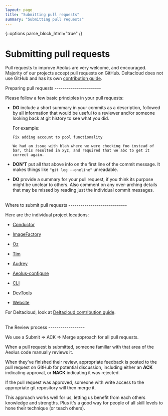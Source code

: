 ```yaml
---
layout: page
title: "Submitting pull requests"
summary: "Submitting pull requests"
---
```

{::options parse_block_html="true" /}

Submitting pull requests
========================

Pull requests to improve Aeolus are very welcome, and encouraged. Majority of
our projects accept pull requests on GitHub. Deltacloud does not use GitHub and
has its own
[contribution guide](http://deltacloud.apache.org/how-to-contribute.html).

<div class="section-grouping">
Preparing pull requests
-----------------------

Please follow a few basic principles in your pull requests:

-   **DO** include a short summary in your commits as a description,
    followed by all information that would be useful to a reviewer
    and/or someone looking back at git history to see what you did.

    For example:

        Fix adding account to pool functionality

        We had an issue with blah where we were checking foo instead of
        bar, this resulted in xyz, and required that we abc to get it
        correct again.

-   **DON'T** put all that above info on the first line of the commit message.
    It makes things like `"git log --oneline"` unreadable.

-   **DO** provide a summary for your pull request, if you think its purpose
    might be unclear to others. Also comment on any over-arching details that
    may be missed by reading just the individual commit messages.
</div>
<br />

<div class="section-grouping">
Where to submit pull requests
-----------------------------

Here are the individual project locations:

* [Conductor](https://github.com/aeolusproject/conductor)

* [ImageFactory](https://github.com/aeolusproject/imagefactory)

* [Oz](https://github.com/clalancette/oz)

* [Tim](https://github.com/aeolus-incubator/tim)

* [Audrey](https://github.com/aeolusproject/audrey)

* [Aeolus-configure](https://github.com/aeolusproject/aeolus-configure)

* [CLI](https://github.com/aeolus-incubator/thor-cli)

* [DevTools](https://github.com/aeolus-incubator/dev-tools)

* [Website](https://github.com/aeolusproject/aeolusproject.github.com)

For Deltacloud, look at
[Deltacloud contribution guide](http://deltacloud.apache.org/how-to-contribute.html).


</div>
<br />

<div class="section-grouping">
The Review process
------------------

We use a Submit ⇒ ACK ⇒ Merge approach for all pull requests.

When a pull request is submitted, someone familiar with that area of the Aeolus
code manually reviews it.

When they've finished their review, appropriate feedback is posted to the pull
request on GitHub for potential discussion, including either an **ACK**
indicating approval, or **NACK** indicating it was rejected.

If the pull request was approved, someone with write access to the appropriate
git repository will then merge it.

This approach works well for us, letting us benefit from each others
knowledge and strengths. Plus it's a good way for people of all skill
levels to hone their technique (or teach others).
</div>

